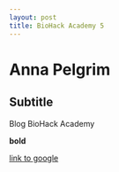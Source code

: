 ```yaml
---
layout: post
title: BioHack Academy 5
---
```


# Anna Pelgrim

## Subtitle

Blog BioHack Academy

**bold**

[link to google](www.google.com)
